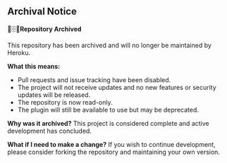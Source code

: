 ## Archival Notice

📁🗄📜**Repository Archived**

This repository has been archived and will no longer be maintained by Heroku.

**What this means:**
- Pull requests and issue tracking have been disabled.
- The project will not receive updates and no new features or security updates will be released.
- The repository is now read-only.
- The plugin will still be available to use but may be deprecated.

**Why was it archived?**
This project is considered complete and active development has concluded.

**What if I need to make a change?**
If you wish to continue development, please consider forking the repository and maintaining your own version.

